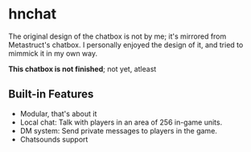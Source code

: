 # hnchat
The original design of the chatbox is not by me; it's mirrored from Metastruct's chatbox. I personally enjoyed the design of it, and tried to mimmick it in my own way.

**This chatbox is not finished**; not yet, atleast

## Built-in Features
* Modular, that's about it
* Local chat: Talk with players in an area of 256 in-game units.
* DM system: Send private messages to players in the game.
* Chatsounds support
